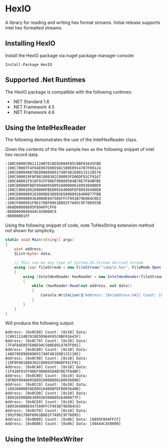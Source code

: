 # HexIO

A library for reading and writing hex format streams. Initial release supports intel hex formatted streams.

## Installing HexIO

Install the HexIO package via nuget package manager console:

```
Install-Package HexIO
```

## Supported .Net Runtimes

The HexIO package is compatible with the following runtimes:

* .NET Standard 1.6
* .NET Framework 4.5
* .NET Framework 4.6

## Using the IntelHexReader

The following demonstrates the use of the IntelHexReader class. 

Given the contents of the file sample.hex as the following snippet of intel hex record data.

```
:100C6000C0011124B7018D5D984F05C0BF01645FBD
:100C70007F4F84E097E00E94C500E0914707F09124
:100C800048079E898689891748F481E00115110576
:100C900019F0F801808302C08093FD06DF91CF91A7
:100CA0001F910F91FF90EF90089584B78E7F84BFBE
:100CB0000FB6F894A89580916000886180936000D9
:100CC000109260000FBE809164008FEF80936400EB
:100CD000809165008D638093650080916400877FBB
:100CE000809364000E947504FFCF991B79E004C0D3
:100CF000991F961708F0961B881F7A95C9F780955B
:060D00000895F894FFCFF6
:060D060049444C450000C9
:00000001FF
```

Using the following snippet of code, note ToHexString extension method not shown for simplicity.

```csharp
static void Main(string[] args)
{
	uint address;
	IList<byte> data;

	// This can be any type of System.IO.Stream derived stream
	using (var fileStream = new FileStream("sample.hex", FileMode.Open))
	{
		using (IntelHexReader hexReader = new IntelHexReader(fileStream))
		{
			while (hexReader.Read(out address, out data))
			{
				Console.WriteLine($"Address: [0x{address:X4}] Count: [0x{data.Count:X2}] Data: [{data.ToHexString()}]");
			}
		}
	}
}
```

Will produce the following output:

```
Address: [0x0C60] Count: [0x10] Data: [C0011124B7018D5D984F05C0BF01645F]
Address: [0x0C70] Count: [0x10] Data: [7F4F84E097E00E94C500E0914707F091]
Address: [0x0C80] Count: [0x10] Data: [48079E898689891748F481E001151105]
Address: [0x0C90] Count: [0x10] Data: [19F0F801808302C08093FD06DF91CF91]
Address: [0x0CA0] Count: [0x10] Data: [1F910F91FF90EF90089584B78E7F84BF]
Address: [0x0CB0] Count: [0x10] Data: [0FB6F894A89580916000886180936000]
Address: [0x0CC0] Count: [0x10] Data: [109260000FBE809164008FEF80936400]
Address: [0x0CD0] Count: [0x10] Data: [809165008D638093650080916400877F]
Address: [0x0CE0] Count: [0x10] Data: [809364000E947504FFCF991B79E004C0]
Address: [0x0CF0] Count: [0x10] Data: [991F961708F0961B881F7A95C9F78095]
Address: [0x0D00] Count: [0x06] Data: [0895F894FFCF]
Address: [0x0D06] Count: [0x06] Data: [49444C450000]
```

## Using the IntelHexWriter
